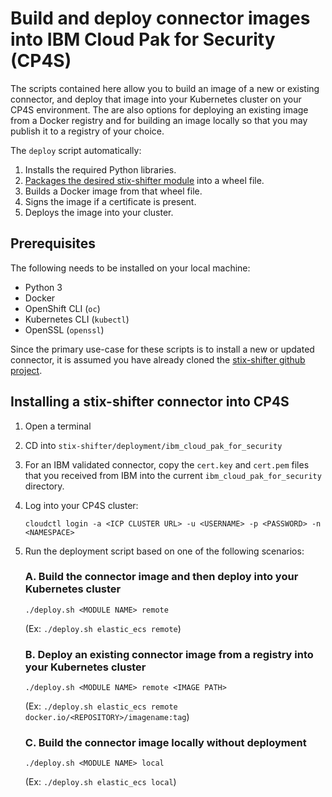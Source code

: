 # Build and deploy connector images into IBM Cloud Pak for Security (CP4S)

The scripts contained here allow you to build an image of a new or existing connector, and deploy that image into your Kubernetes cluster on your CP4S environment. The are also options for deploying an existing image from a Docker registry and for building an image locally so that you may publish it to a registry of your choice. 

The `deploy` script automatically: 

1. Installs the required Python libraries.
2. [Packages the desired stix-shifter module](https://github.com/opencybersecurityalliance/stix-shifter/blob/master/adapter-guide/develop-stix-adapter.md#Packaging-individual-connectors) into a wheel file.
3. Builds a Docker image from that wheel file.
4. Signs the image if a certificate is present.
5. Deploys the image into your cluster.

## Prerequisites

The following needs to be installed on your local machine: 
* Python 3
* Docker
* OpenShift CLI (`oc`)
* Kubernetes CLI (`kubectl`)
* OpenSSL (`openssl`)

Since the primary use-case for these scripts is to install a new or updated connector, it is assumed you have already cloned the [stix-shifter github project](https://github.com/opencybersecurityalliance/stix-shifter).

## Installing a stix-shifter connector into CP4S

1. Open a terminal
2. CD into `stix-shifter/deployment/ibm_cloud_pak_for_security`
3. For an IBM validated connector, copy the `cert.key` and `cert.pem` files that you received from IBM into the current `ibm_cloud_pak_for_security` directory.
4. Log into your CP4S cluster: 

    `cloudctl login -a <ICP CLUSTER URL> -u <USERNAME> -p <PASSWORD> -n <NAMESPACE>`

5. Run the deployment script based on one of the following scenarios:

    ### A. Build the connector image and then deploy into your Kubernetes cluster
    ```
    ./deploy.sh <MODULE NAME> remote
    ```  
    (Ex: `./deploy.sh elastic_ecs remote`)

    ### B. Deploy an existing connector image from a registry into your Kubernetes cluster
    ```
    ./deploy.sh <MODULE NAME> remote <IMAGE PATH>
    ```
    (Ex: `./deploy.sh elastic_ecs remote docker.io/<REPOSITORY>/imagename:tag`)

    ### C. Build the connector image locally without deployment
    ```
    ./deploy.sh <MODULE NAME> local
    ``` 
    (Ex: `./deploy.sh elastic_ecs local`)

